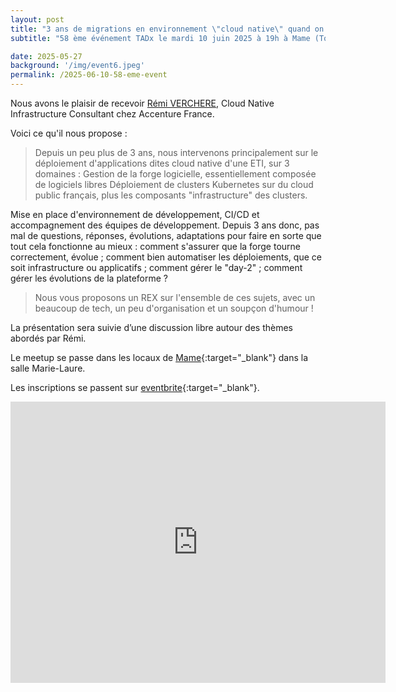 ```yaml
---
layout: post
title: "3 ans de migrations en environnement \"cloud native\" quand on n'est ni une startup, ni dans le CAC40"
subtitle: "58 ème événement TADx le mardi 10 juin 2025 à 19h à Mame (Tours, 37)"

date: 2025-05-27
background: '/img/event6.jpeg'
permalink: /2025-06-10-58-eme-event
---
```

Nous avons le plaisir de recevoir [Rémi VERCHERE](https://www.linkedin.com/in/rverchere/), Cloud Native Infrastructure Consultant chez Accenture France.

Voici ce qu'il nous propose :


>Depuis un peu plus de 3 ans, nous intervenons principalement sur le déploiement d'applications dites cloud native d'une ETI, sur 3 domaines :
Gestion de la forge logicielle, essentiellement composée de logiciels libres
Déploiement de clusters Kubernetes sur du cloud public français, plus les composants "infrastructure" des clusters.
>
Mise en place d'environnement de développement, CI/CD et accompagnement des équipes de développement.
Depuis 3 ans donc, pas mal de questions, réponses, évolutions, adaptations pour faire en sorte que tout cela fonctionne au mieux : comment s'assurer que la forge tourne correctement, évolue ; comment bien automatiser les déploiements, que ce soit infrastructure ou applicatifs ; comment gérer le "day-2" ; comment gérer les évolutions de la plateforme ?

>Nous vous proposons un REX sur l'ensemble de ces sujets, avec un beaucoup de tech, un peu d'organisation et un soupçon d'humour !

La présentation sera suivie d’une discussion libre autour des thèmes abordés par Rémi.

Le meetup se passe dans les locaux de [Mame](https://mame-tours.com){:target="_blank"} dans la salle Marie-Laure.

Les inscriptions se passent sur [eventbrite](https://www.eventbrite.fr/e/billets-3-ans-de-migrations-en-environnement-cloud-native-1381752471839){:target="_blank"}.

<iframe src="https://www.google.com/maps/embed?pb=!1m14!1m8!1m3!1d5401.937664338934!2d0.668619!3d47.393041!3m2!1i1024!2i768!4f13.1!3m3!1m2!1s0x0%3A0xf59dd58d55f79b77!2sMAME!5e0!3m2!1sfr!2sfr!4v1572774528763!5m2!1sfr!2sfr" width="600" height="450" frameborder="0" style="border:0;" allowfullscreen=""></iframe>